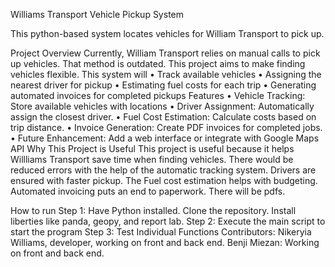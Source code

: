 Williams Transport Vehicle Pickup System

This python-based system locates vehicles for William Transport to pick up.

Project Overview
Currently, William Transport relies on manual calls to pick up vehicles. That method is outdated. This project aims to make finding vehicles flexible. This system will 
•	Track available vehicles
•	Assigning the nearest driver for pickup
•	Estimating fuel costs for each trip
•	Generating automated invoices for completed pickups
Features
•	Vehicle Tracking: Store available vehicles with locations 
•	Driver Assignment: Automatically assign the closest driver.
•	Fuel Cost Estimation: Calculate costs based on trip distance.
•	Invoice Generation: Create PDF invoices for completed jobs.
•	Future Enhancement: Add a web interface or integrate with Google Maps API
Why This Project is Useful
This project is useful because it helps Willliams Transport save time when finding vehicles. There would be reduced errors with the help of the automatic tracking system. Drivers are ensured with faster pickup. The Fuel cost estimation helps with budgeting. Automated invoicing puts an end to paperwork. There will be pdfs.

How to run
 Step 1: Have Python installed. Clone the repository. Install liberties like panda, geopy, and report lab.
Step 2: Execute the main script to start the program
Step 3: Test Individual Functions
Contributors: Nikeryia Williams, developer, working on front and back end.
Benji Miezan: Working on front and back end. 
